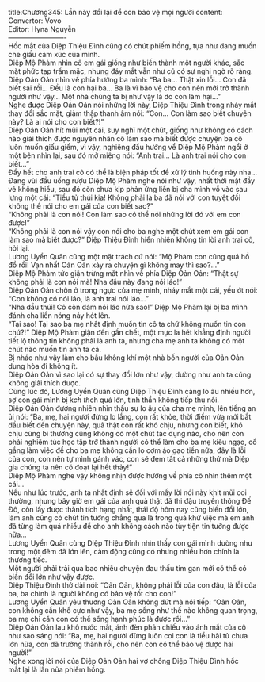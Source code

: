 title:Chương345: Lần này đổi lại để con bảo vệ mọi người
content:
Convertor: Vovo<br>Editor: Hyna Nguyễn<br>————————-<br>Hốc mắt của Diệp Thiệu Đình cũng có chút phiếm hồng, tựa như đang muốn che giấu cảm xúc của mình.<br>Diệp Mộ Phàm nhìn cô em gái giống như biến thành một người khác, sắc mặt phức tạp trầm mặc, nhưng đáy mắt vẫn như cũ có sự nghi ngờ rõ ràng.<br>Diệp Oản Oản nhìn về phía hướng ba mình: “Ba ba… Thật xin lỗi… Con đã biết sai rồi… Đều là con hại ba… Ba là vì bảo vệ cho con nên mới trở thành người như vậy… Một nhà chúng ta bị như vậy là do con làm hại…”<br>Nghe được Diệp Oản Oản nói những lời này, Diệp Thiệu Đình trong nháy mắt thay đổi sắc mặt, giảm thấp thanh âm nói: “Con… Con làm sao biết chuyện này? Là ai nói cho con biết?!”<br>Diệp Oản Oản hít mũi một cái, suy nghĩ một chút, giống như không có cách nào giải thích được nguyên nhân cô làm sao mà biết được chuyện ba cô luôn muốn giấu giếm, vì vậy, nghiêng đầu hướng về Diệp Mộ Phàm ngồi ở một bên nhìn lại, sau đó mở miệng nói: “Anh trai… Là anh trai nói cho con biết…”<br>Đẩy hết cho anh trai cô có thể là biện pháp tốt để xử lý tình huống này nha…<br>Đang vùi đầu uống rượu Diệp Mộ Phàm nghe nói như vậy, nhất thời mặt đầy vẻ không hiểu, sau đó còn chưa kịp phản ứng liền bị cha mình vỗ vào sau lưng một cái: “Tiểu tử thúi kia! Không phải là ba đã nói với con tuyệt đối không thể nói cho em gái của con biết sao?”<br>“Không phải là con nói! Con làm sao có thể nói những lời đó với em con được!”<br>“Không phải là con nói vậy con nói cho ba nghe một chút xem em gái con làm sao mà biết được?” Diệp Thiệu Đình hiển nhiên không tin lời anh trai cô, hỏi lại.<br>Lương Uyển Quân cũng một mặt trách cứ nói: “Mộ Phàm con cũng quá hồ đồ rồi! Vạn nhất Oản Oản xảy ra chuyện gì không may thì sao?…”<br>Diệp Mộ Phàm tức giận trừng mắt nhìn về phía Diệp Oản Oản: “Thật sự không phải là con nói mà! Nha đầu này đang nói láo!”<br>Diệp Oản Oản chôn ở trong ngực của mẹ mình, nháy mắt một cái, yếu ớt nói: “Con không có nói láo, là anh trai nói láo…”<br>“Nha đầu thúi! Cô còn dám nói láo nữa sao!” Diệp Mộ Phàm lại bị ba mình đánh cha liền nóng nảy hét lên.<br>“Tại sao! Tại sao ba mẹ nhất định muốn tin cô ta chứ không muốn tin con chứ?!” Diệp Mộ Phàm giận đến gần chết, một mực la hét khẳng định người tiết lộ thông tin không phải là anh ta, nhưng cha mẹ anh ta không có một chút nào muốn tin anh ta cả.<br>Bị nháo như vậy làm cho bầu không khí một nhà bốn người của Oản Oản dung hòa đi không ít.<br>Diệp Oản Oản vì sao lại có sự thay đổi lớn như vậy, dường như anh ta cũng không giải thích được.<br>Cùng lúc đó, Lương Uyển Quân cùng Diệp Thiệu Đình càng lo âu nhiều hơn, sợ con gái mình bị k*ch th*ch quá lớn, tinh thần không tiếp thụ nổi.<br>Diệp Oản Oản đương nhiên nhìn thấu sự lo âu của cha mẹ mình, lên tiếng an ủi nói: “Ba, mẹ, hai người đừng lo lắng, con rất khỏe, thời điểm vừa mới bắt đầu biết đến chuyện này, quả thật con rất khó chịu, nhưng con biết, khó chịu cùng bi thương cũng không có một chút tác dụng nào, cho nên con phải nghiêm túc học tập trở thành người có thể làm cho ba mẹ kiêu ngạo, cố gắng làm việc để cho ba mẹ không cần lo cơm áo gạo tiền nữa, đây là lỗi của con, con nên tự mình gánh vác, con sẽ đem tất cả những thứ mà Diệp gia chúng ta nên có đoạt lại hết thảy!”<br>Diệp Mộ Phàm nghe vậy không nhịn được hướng về phía cô nhìn thêm một cái…<br>Nếu như lúc trước, anh ta nhất định sẽ đối với mấy lời nói này khịt mũi coi thường, nhưng bây giờ em gái của anh quả thật đã thi đậu truyền thông Đế Đô, còn lấy được thành tích hạng nhất, thái độ hôm nay cũng biến đổi lớn, làm anh cũng có chút tin tưởng chẳng qua là trong quá khứ việc mà em anh đã từng làm quá nhiều để cho anh không cách nào tùy tiện tin tưởng được nữa…<br>Lương Uyển Quân cùng Diệp Thiệu Đình nhìn thấy con gái mình dường như trong một đêm đã lớn lên, cảm động cũng có nhưng nhiều hơn chính là thương tiếc.<br>Một người phải trải qua bao nhiêu chuyện đau thấu tim gan mới có thể có biến đổi lớn như vậy được.<br>Diệp Thiệu Đình thở dài nói: “Oản Oản, không phải lỗi của con đâu, là lỗi của ba, ba chính là người không có bảo vệ tốt cho con!”<br>Lương Uyển Quân yêu thương Oản Oản không dứt mà nói tiếp: “Oản Oản, con không cần khổ cực như vậy, ba mẹ sống như thế nào không quan trọng, ba mẹ chỉ cần con có thể sống hạnh phúc là được rồi…”<br>Diệp Oản Oản lau khô nước mắt, ánh đèn phản chiếu vào ánh mắt của cô như sao sáng nói: “Ba, mẹ, hai người đừng luôn coi con là tiểu hài tử chưa lớn nữa, con đã trưởng thành rồi, cho nên con có thể bảo vệ được hai người!”<br>Nghe xong lời nói của Diệp Oản Oản hai vợ chồng Diệp Thiệu Đình hốc mắt lại là lần nửa phiếm hồng.